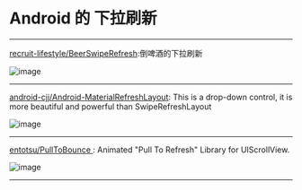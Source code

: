 
# Android 的 下拉刷新


---
[recruit-lifestyle/BeerSwipeRefresh](https://github.com/recruit-lifestyle/BeerSwipeRefresh):倒啤酒的下拉刷新

![image](https://github.com/recruit-lifestyle/BeerSwipeRefresh/blob/master/sc/animation_beer.gif)     
 
---
[android-cjj/Android-MaterialRefreshLayout](https://github.com/android-cjj/Android-MaterialRefreshLayout): 
This is a drop-down control, it is more beautiful and powerful than SwipeRefreshLayout

![image](https://camo.githubusercontent.com/32ea1ba23dda29aea87572ee247c12a98586eaa7/687474703a2f2f7777772e61706b6275732e636f6d2f646174612f6174746163686d656e742f666f72756d2f3230313530392f31312f3039353835396b703239376d6a6d6a3270687035706d2e6a7067)     
 
---
[ entotsu/PullToBounce ]( https://github.com/entotsu/PullToBounce ): 
Animated "Pull To Refresh" Library for UIScrollView.

![image](https://raw.githubusercontent.com/entotsu/PullToBounce/master/demo.gif)     
 
---

